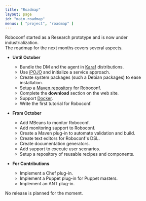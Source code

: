 ```yaml
---
title: "Roadmap"
layout: page
id: "main.roadmap"
menus: [ "project", "roadmap" ]
---
```


Roboconf started as a Research prototype and is now under industrialization.  
The roadmap for the next months covers several aspects.

* **Until October**

	* Bundle the DM and the agent in [Karaf](http://karaf.apache.org/) distributions. &nbsp; <span class="glyphicon glyphicon-ok"></span>
	* Use [iPOJO](http://felix.apache.org/documentation/subprojects/apache-felix-ipojo.html) and initialize a service approach. &nbsp; <span class="glyphicon glyphicon-ok"></span>
	* Create system packages (such a Debian packages) to ease installation.
	* Setup a [Maven repository](https://docs.sonatype.org/display/Repository/Sonatype+OSS+Maven+Repository+Usage+Guide) for Roboconf. &nbsp; <span class="glyphicon glyphicon-ok"></span>
	* Complete the **download** section on the web site. &nbsp; <span class="glyphicon glyphicon-ok"></span>
	* Support [Docker](http://www.docker.com/).
	* Write the first tutorial for Roboconf.

* **From October**

	* Add MBeans to monitor Roboconf.
	* Add monitoring support to Roboconf.
	* Create a Maven plug-in to automate validation and build. &nbsp; <span class="glyphicon glyphicon-ok"></span>
	* Create text editors for Roboconf's DSL.
	* Create documentation generators.
	* Add support to execute user scenarios.
	* Setup a repository of reusable recipes and components.

* **For Contributions**

    * Implement a Chef plug-in.
    * Implement a Puppet plug-in for Puppet masters.
    * Implement an ANT plug-in.

No release is planned for the moment.
